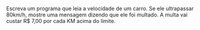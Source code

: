 Escreva um programa que leia a velocidade de um carro.
Se ele ultrapassar 80km/h, mostre uma mensagem dizendo que ele foi multado.
A multa vai custar R$ 7,00 por cada KM acima do limite.